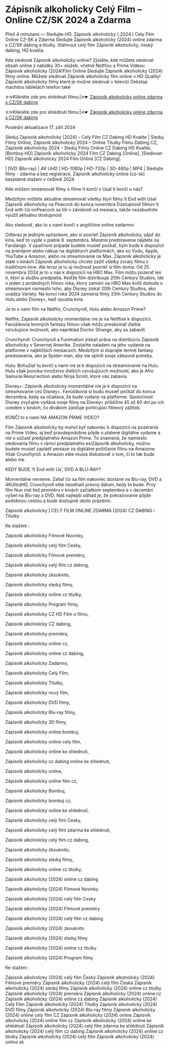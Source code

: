 # Zápisník alkoholicky Celý Film – Online CZ/SK 2024 a Zdarma

Před 4 minutami — Sledujte-HD. Zápisník alkoholicky (.2024.) Cely Film Online CZ-SK a Zdarma
Sledujte Zápisník alkoholicky (2024) online zdarma s CZ/SK dabing a titulky. Stáhnout celý film Zápisník alkoholicky, český dabing, HD kvalita.

Kde sledovat Zápisník alkoholicky online? Zjistěte, kde můžete sledovat obsah online z nabídky 30+ služeb, včetně Netflixu a Prime Videou. Zápisník alkoholicky (2024)Film Online Sledujte Zápisník alkoholicky (2024) filmy online. Můžete sledovat Zápisník alkoholicky film online v HD Quality! Zápisník alkoholicky filmy které je možné sledovat v televizi Dekstop machitos tabletách telefon také

✮✮Klikněte zde pro shlédnutí filmu:|✮☛ [Zápisník alkoholicky online zdarma s CZ/SK dabing](https://crotx.online/sk/movie/1223460/zapisnik-alkoholicky.github)

✮✮Klikněte zde pro shlédnutí filmu:|✮☛ [Zápisník alkoholicky online zdarma s CZ/SK dabing](https://crotx.online/sk/movie/1223460/zapisnik-alkoholicky.github)

Poslední aktualizace 17. září 2024


Sleduj Zápisník alkoholicky [2024] – Celý Film CZ Dabing HD Kvalite | Sleduj Filmy Online, Zápisník alkoholicky 2024 – Online Titulky Filmu Dabing CZ, Zápisník alkoholicky 2024 – Sleduj Filmy Online CZ Dabing HD Kvalite, [Bombuj-HD] Zápisník alkoholicky 2024 Film CZ Dabing [Online], [Sledovat-HD] Zápisník alkoholicky 2024 Film Online [CZ Dabing].

| DVD (Blu-ray) | 4K UHD | HD-1080p | HD-720p | SD-480p | MP4 | Sledujte filmy - zdarma a bez registrace, Zápisník alkoholicky online (cz-sk) bezplatné stažení v češtině 2024.

Kde môžem streamovať filmy o filme It končí s Usal It končí u nás?

Medzitým môžete aktuálne streamovať všetky štyri filmy It End with Usal Zápisník alkoholicky na Peacock do konca novembra Dostupnosť filmov It End with Us onPeacock sa líši v závislosti od mesiaca, takže nezabudnite využiť aktuálnu dostupnosť

Ako sledovať, ako to s nami končí v angličtine online zadarmo:

Odteraz je jediným spôsobom, ako si pozrieť Zápisník alkoholicky, zájsť do kina, keď to vyjde v piatok 8. septembra. Miestne predstavenie nájdete na Fandango. V opačnom prípade budete musieť počkať, kým bude k dispozícii na prenájom alebo nákup na digitálnych platformách, ako sú Vudu, Apple, YouTube a Amazon, alebo na streamovanie na Max. Zápisník alkoholicky je stále v kinách Zápisník alkoholicky chcete zažiť všetky zvraty filmu v tradičnom kine. Ale teraz je tu aj možnosť pozrieť si film doma. Od 25. novembra 2024 je to u nás k dispozícii na HBO Max. Film môžu pozerať len tí, ktorí si službu predplatia. Keďže film distribuuje 20th Century Studios, ide o jeden z posledných filmov roka, ktorý zamieri na HBO Max kvôli dohode o streamovaní namiesto toho, aby Disney získal 20th Century Studios, ako uvádza Variety. Na konci roka 2024 zamieria filmy 20th Century Studios do Hulu alebo Disney+, keď opustia kiná.

Je to s nami film na Netflix, Crunchyroll, Hulu alebo Amazon Prime?

Netflix: Zápisník alkoholicky momentálne nie je na Netflixe k dispozícii. Fanúšikovia temných fantasy filmov však môžu preskúmať ďalšie vzrušujúce možnosti, ako napríklad Doctor Strange, aby sa zabavili.

Crunchyroll: Crunchyroll a Funimation získali práva na distribúciu Zápisník alkoholicky v Severnej Amerike. Zostaňte naladení na jeho vydanie na platforme v najbližších mesiacoch. Medzitým si doprajte temné fantasy predstavenia, ako je Spider-man, aby ste splnili svoje zábavné potreby.

Hulu: Bohužiaľ to končí s nami nie je k dispozícii na streamovanie na Hulu. Hulu však ponúka množstvo ďalších vzrušujúcich možností, ako je Afro Samurai Resurrection alebo Ninja Scroll, ktoré vás zabavia.

Disney+: Zápisník alkoholicky momentálne nie je k dispozícii na streamovanie cez Disney+. Fanúšikovia si budú musieť počkať do konca decembra, kedy sa očakáva, že bude vydaný na platforme. Spoločnosť Disney zvyčajne vydáva svoje filmy na Disney+ približne 45 až 60 dní po ich uvedení v kinách, čo divákom zaisťuje pohlcujúci filmový zážitok.

KONČÍ to s nami NA AMAZON PRIME VIDEO?

Film Zápisník alkoholicky by mohol byť nakoniec k dispozícii na pozeranie na Prime Video, aj keď pravdepodobne pôjde o platené digitálne vydanie a nie o súčasť predplatného Amazon Prime. To znamená, že namiesto sledovania filmu v rámci predplatného exiZápisník alkoholicky, možno budete musieť zaplatiť peniaze za digitálne požičanie filmu na Amazone. Však Crunchyroll. a Amazon ešte musia diskutovať o tom, či to tak bude alebo nie.

KEDY BUDE ‘It End with Us’, DVD A BLU-RAY?

Momentálne nevieme. Zatiaľ čo sa film nakoniec dostane na Blu-ray, DVD a 4KUltraHD, Crunchyroll ešte neodhalil presný dátum, kedy to bude. Prvý film Nun mal tiež premiéru v kinách začiatkom septembra a v decembri vyšiel na Blu-ray a DVD. Náš najlepší odhad je, že pokračovanie pôjde podobnou cestou a bude dostupné okolo prázdnin.

Zápisník alkoholicky | CELÝ FILM ONLINE ZDARMA (2024) CZ DABING i Titulky

Ke stažení :

Zápisník alkoholicky Filmové Novinky,

Zápisník alkoholicky celý film Cesky,

Zápisník alkoholicky Filmové premiéry,

Zápisník alkoholicky celý film cz dabing,

Zápisník alkoholicky zkouknito,

Zápisník alkoholicky sleduj filmy,

Zápisník alkoholicky online cz titulky,

Zápisník alkoholicky Program filmy,

Zápisník alkoholicky CZ HD Film o filmu,

Zápisník alkoholicky CZ dabing,

Zápisník alkoholicky premiéra,

Zápisník alkoholicky online cz,

Zápisník alkoholicky online cz dabing,

Zápisník alkoholicky Zadarmo,

Zápisník alkoholicky Celý Film,

Zápisník alkoholicky Titulky,

Zápisník alkoholicky nový film,

Zápisník alkoholicky DVD filmy,

Zápisník alkoholicky Blu-ray filmy,

Zápisník alkoholicky 3D filmy,

Zápisník alkoholicky online bombuj,

Zápisník alkoholicky online cely film,

Zápisník alkoholicky online ke shlednuti,

Zápisník alkoholicky cz dabing online ke shlednuti,

Zápisník alkoholicky online,

Zápisník alkoholicky online film cz,

Zápisník alkoholicky Bombuj,

Zápisník alkoholicky bombuj cz,

Zápisník alkoholicky online ke shlédnutí,

Zápisník alkoholicky celý film Cesky,

Zápisník alkoholicky celý film zdarma ke shlédnutí,

Zápisník alkoholicky celý film cz dabing,

Zápisník alkoholicky zkouknito,

Zápisník alkoholicky sleduj filmy,

Zápisník alkoholicky online cz titulky,

Zápisník alkoholicky (2024) online cz dabing

Zápisník alkoholicky (2024) Filmové Novinky

Zápisník alkoholicky (2024) celý film Cesky

Zápisník alkoholicky (2024) Filmové premiéry

Zápisník alkoholicky (2024) celý film cz dabing

Zápisník alkoholicky (2024) zkouknito

Zápisník alkoholicky (2024) sleduj filmy

Zápisník alkoholicky (2024) online cz titulky

Zápisník alkoholicky (2024) Program filmy

Ke stažení :

Zápisník alkoholicky (2024) celý film Český Zápisník alkoholicky (2024) Filmové premiéry Zápisník alkoholicky (2024) celý film Česka Zápisník alkoholicky (2024) sleduj filmy Zápisník alkoholicky (2024) online cz titulky Zápisník alkoholicky (2024) premiéra Zápisník alkoholicky (2024) online cz Zápisník alkoholicky (2024) online cz dabing Zápisník alkoholicky (2024) Celý Film Zápisník alkoholicky (2024) Titulky Zápisník alkoholicky (2024) DVD filmy Zápisník alkoholicky (2024) Blu-ray filmy Zápisník alkoholicky (2024) online cely film CZ Zápisník alkoholicky (2024) online Zápisník alkoholicky (2024) online film cz Zápisník alkoholicky (2024) online ke shlédnutí Zápisník alkoholicky (2024) celý film zdarma ke shlédnutí Zápisník alkoholicky (2024) celý film cz dabing Zápisník alkoholicky (2024) online cz titulky Zápisník alkoholicky (2024) celý film Zápisník alkoholicky (2024) online sk
